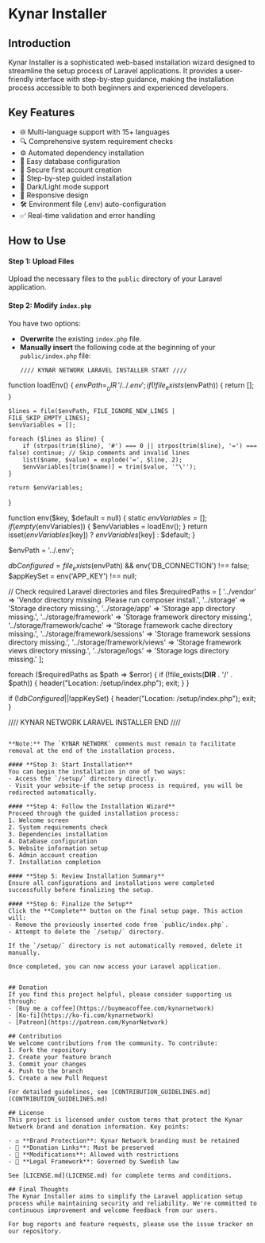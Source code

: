 # Kynar Installer

## Introduction
Kynar Installer is a sophisticated web-based installation wizard designed to streamline the setup process of Laravel applications. It provides a user-friendly interface with step-by-step guidance, making the installation process accessible to both beginners and experienced developers.

## Key Features
- 🌐 Multi-language support with 15+ languages
- 🔍 Comprehensive system requirement checks
- ⚙️ Automated dependency installation
- 📝 Easy database configuration
- 🔐 Secure first account creation
- 🎯 Step-by-step guided installation
- 🌙 Dark/Light mode support
- 📱 Responsive design
- 🛠️ Environment file (.env) auto-configuration
- ✅ Real-time validation and error handling

## How to Use
#### **Step 1: Upload Files**
Upload the necessary files to the `public` directory of your Laravel application.

#### **Step 2: Modify `index.php`**
You have two options:
- **Overwrite** the existing `index.php` file.
- **Manually insert** the following code at the beginning of your `public/index.php` file:
  ```
  //// KYNAR NETWORK LARAVEL INSTALLER START ////

function loadEnv() {
    $envPath = __DIR__ . '/../.env';
    if (!file_exists($envPath)) {
        return [];
    }

    $lines = file($envPath, FILE_IGNORE_NEW_LINES | FILE_SKIP_EMPTY_LINES);
    $envVariables = [];

    foreach ($lines as $line) {
        if (strpos(trim($line), '#') === 0 || strpos(trim($line), '=') === false) continue; // Skip comments and invalid lines
        list($name, $value) = explode('=', $line, 2);
        $envVariables[trim($name)] = trim($value, '"\'');
    }

    return $envVariables;
}

function env($key, $default = null) {
    static $envVariables = [];
    if (empty($envVariables)) {
        $envVariables = loadEnv();
    }
    return isset($envVariables[$key]) ? $envVariables[$key] : $default;
}


$envPath = '../.env';

$dbConfigured = file_exists($envPath) && env('DB_CONNECTION') !== false;
$appKeySet = env('APP_KEY') !== null;

// Check required Laravel directories and files
$requiredPaths = [
    '../vendor' => 'Vendor directory missing. Please run composer install.',
    '../storage' => 'Storage directory missing.',
    '../storage/app' => 'Storage app directory missing.',
    '../storage/framework' => 'Storage framework directory missing.',
    '../storage/framework/cache' => 'Storage framework cache directory missing.',
    '../storage/framework/sessions' => 'Storage framework sessions directory missing.',
    '../storage/framework/views' => 'Storage framework views directory missing.',
    '../storage/logs' => 'Storage logs directory missing.'
];

foreach ($requiredPaths as $path => $error) {
    if (!file_exists(__DIR__ . '/' . $path)) {
        header("Location: /setup/index.php");
        exit;
    }
}

if (!$dbConfigured || !$appKeySet) {
    header("Location: /setup/index.php");
    exit;
}

//// KYNAR NETWORK LARAVEL INSTALLER END ////
  ```
  
  **Note:** The `KYNAR NETWORK` comments must remain to facilitate removal at the end of the installation process.

#### **Step 3: Start Installation**
You can begin the installation in one of two ways:
- Access the `/setup/` directory directly.
- Visit your website—if the setup process is required, you will be redirected automatically.

#### **Step 4: Follow the Installation Wizard**
Proceed through the guided installation process:
1. Welcome screen
2. System requirements check
3. Dependencies installation
4. Database configuration
5. Website information setup
6. Admin account creation
7. Installation completion

#### **Step 5: Review Installation Summary**
Ensure all configurations and installations were completed successfully before finalizing the setup.

#### **Step 6: Finalize the Setup**
Click the **Complete** button on the final setup page. This action will:
- Remove the previously inserted code from `public/index.php`.
- Attempt to delete the `/setup/` directory.

If the `/setup/` directory is not automatically removed, delete it manually.

Once completed, you can now access your Laravel application.


## Donation
If you find this project helpful, please consider supporting us through:
- [Buy me a coffee](https://buymeacoffee.com/kynarnetwork)
- [Ko-fi](https://ko-fi.com/kynarnetwork)
- [Patreon](https://patreon.com/KynarNetwork)

## Contribution
We welcome contributions from the community. To contribute:
1. Fork the repository
2. Create your feature branch
3. Commit your changes
4. Push to the branch
5. Create a new Pull Request

For detailed guidelines, see [CONTRIBUTION_GUIDELINES.md](CONTRIBUTION_GUIDELINES.md)

## License
This project is licensed under custom terms that protect the Kynar Network brand and donation information. Key points:

- ⚖️ **Brand Protection**: Kynar Network branding must be retained
- 💝 **Donation Links**: Must be preserved
- 🔧 **Modifications**: Allowed with restrictions
- 📜 **Legal Framework**: Governed by Swedish law

See [LICENSE.md](LICENSE.md) for complete terms and conditions.

## Final Thoughts
The Kynar Installer aims to simplify the Laravel application setup process while maintaining security and reliability. We're committed to continuous improvement and welcome feedback from our users.

For bug reports and feature requests, please use the issue tracker on our repository.
